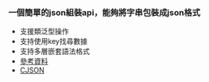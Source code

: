 ### 一個簡單的json組裝api，能夠將字串包裝成json格式
- 支援類泛型操作
- 支持使用key找尋數據
- 支持多層嵌套語法格式
- [參考資料](https://github.com/zserge/jsmn)
- [CJSON](https://github.com/DaveGamble/cJSON)
